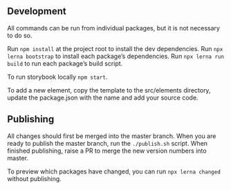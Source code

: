 ## Development
All commands can be run from individual packages, but it is not necessary to do so.

Run `npm install` at the project root to install the dev dependencies.
Run `npx lerna bootstrap` to install each package’s dependencies.
Run `npx lerna run build` to run each package’s build script.

To run storybook locally `npm start`.

To add a new element, copy the template to the src/elements directory, update the package.json with the name and add your source code.

## Publishing
All changes should first be merged into the master branch. When you are ready to publish the master branch, run the `./publish.sh` script. When finished publishing, raise a PR to merge the new version numbers into master.

To preview which packages have changed, you can run `npx lerna changed` without publishing.
